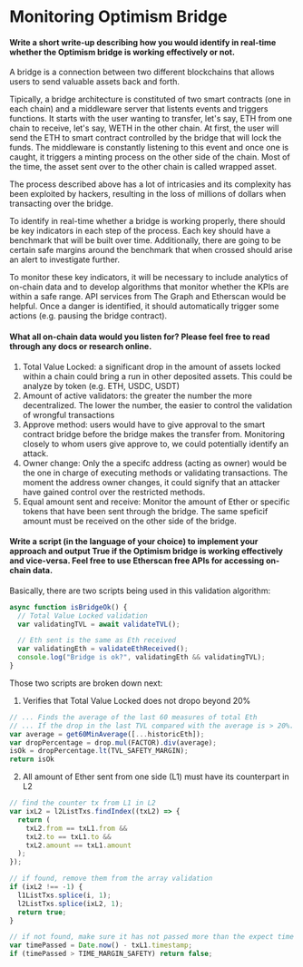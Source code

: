 # Monitoring Optimism Bridge

#### Write a short write-up describing how you would identify in real-time whether the Optimism bridge is working effectively or not.

A bridge is a connection between two different blockchains that allows users to send valuable assets back and forth. 

Tipically, a bridge architecture is constituted of two smart contracts (one in each chain) and a middleware server that listents events and triggers functions. It starts with the user wanting to transfer, let's say, ETH from one chain to receive, let's say, WETH in the other chain. At first, the user will send the ETH to smart contract controlled by the bridge that will lock the funds. The middleware is constantly listening to this event and once one is caught, it triggers a minting process on the other side of the chain. Most of the time, the asset sent over to the other chain is called wrapped asset.

The process described above has a lot of intricasies and its complexity has been exploited by hackers, resulting in the loss of millions of dollars when transacting over the bridge.

To identify in real-time whether a bridge is working properly, there should be key indicators in each step of the process. Each key should have a benchmark that will be built over time. Additionally, there are going to be certain safe margins around the benchmark that when crossed should arise an alert to investigate further.

To monitor these key indicators, it will be necessary to include analytics of on-chain data and to develop algorithms that monitor whether the KPIs are within a safe range. API services from The Graph and Etherscan would be helpful. Once a danger is identified, it should automatically trigger some actions (e.g. pausing the bridge contract).

#### What all on-chain data would you listen for? Please feel free to read through any docs or research online.

1. Total Value Locked: a significant drop in the amount of assets locked within a chain could bring a run in other deposited assets. This could be analyze by token (e.g. ETH, USDC, USDT)
2. Amount of active validators: the greater the number the more decentralized. The lower the number, the easier to control the validation of wrongful transactions
3. Approve method: users would have to give approval to the smart contract bridge before the bridge makes the transfer from. Monitoring closely to whom users give approve to, we could potentially identify an attack.
4. Owner change: Only the a specifc address (acting as owner) would be the one in charge of executing methods or validating transactions. The moment the address owner changes, it could signify that an attacker have gained control over the restricted methods.
5. Equal amount sent and receive: Monitor the amount of Ether or specific tokens that have been sent through the bridge. The same speficif amount must be received on the other side of the bridge.

#### Write a script (in the language of your choice) to implement your approach and output True if the Optimism bridge is working effectively and vice-versa. Feel free to use Etherscan free APIs for accessing on-chain data.

Basically, there are two scripts being used in this validation algorithm:

```javascript
async function isBridgeOk() {
  // Total Value Locked validation
  var validatingTVL = await validateTVL();

  // Eth sent is the same as Eth received
  var validatingEth = validateEthReceived();
  console.log("Bridge is ok?", validatingEth && validatingTVL);
}
```

Those two scripts are broken down next:

1. Verifies that Total Value Locked does not dropo beyond 20%

```javascript
// ... Finds the average of the last 60 measures of total Eth
// ... If the drop in the last TVL compared with the average is > 20%. Then raise a 'false'
var average = get60MinAverage([...historicEth]);
var dropPercentage = drop.mul(FACTOR).div(average);
isOk = dropPercentage.lt(TVL_SAFETY_MARGIN);
return isOk
```

2. All amount of Ether sent from one side (L1) must have its counterpart in L2

```javascript
// find the counter tx from L1 in L2
var ixL2 = l2ListTxs.findIndex((txL2) => {
  return (
    txL2.from == txL1.from &&
    txL2.to == txL1.to &&
    txL2.amount == txL1.amount
  );
});

// if found, remove them from the array validation
if (ixL2 !== -1) {
  l1ListTxs.splice(i, 1);
  l2ListTxs.splice(ixL2, 1);
  return true;
}

// if not found, make sure it has not passed more than the expect time
var timePassed = Date.now() - txL1.timestamp;
if (timePassed > TIME_MARGIN_SAFETY) return false;
```


